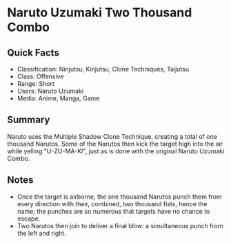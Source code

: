 # Naruto Uzumaki Two Thousand Combo

## Quick Facts
- Classification: Ninjutsu, Kinjutsu, Clone Techniques, Taijutsu
- Class: Offensive
- Range: Short
- Users: Naruto Uzumaki
- Media: Anime, Manga, Game

## Summary
Naruto uses the Multiple Shadow Clone Technique, creating a total of one thousand Narutos. Some of the Narutos then kick the target high into the air while yelling "U-ZU-MA-KI", just as is done with the original Naruto Uzumaki Combo.

## Notes
- Once the target is airborne, the one thousand Narutos punch them from every direction with their, combined, two thousand fists, hence the name; the punches are so numerous that targets have no chance to escape.
- Two Narutos then join to deliver a final blow: a simultaneous punch from the left and right.
